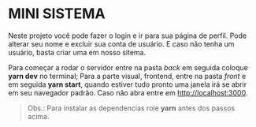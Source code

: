 # MINI SISTEMA

Neste projeto você pode fazer o login e ir para sua página de perfil. Pode alterar seu nome e excluir sua conta de usuário.
E caso não tenha um usuário, basta criar uma em nosso sitema.

Para começar a rodar o servidor entre na pasta _back_ em seguida coloque __yarn dev__ no terminal; Para a parte visual, frontend, entre na pasta _front_ e em seguida __yarn start__, quando estiver tudo pronto uma janela irá se abrir em seu navegador padrão. Caso não abra entre em [http://localhost:3000](http://localhost:3000).

> Obs.: Para instalar as dependencias role __yarn__ antes dos passos acima.